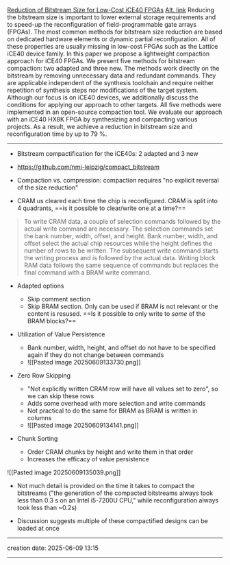 [Reduction of Bitstream Size for Low-Cost iCE40 FPGAs](https://ieeexplore.ieee.org/document/10035254)
[Alt. link](https://easychair.org/publications/preprint/TPpq/open)
Reducing the bitstream size is important to lower external storage requirements and to speed-up the reconfiguration of field-programmable gate arrays (FPGAs). The most common methods for bitstream size reduction are based on dedicated hardware elements or dynamic partial reconfiguration. All of these properties are usually missing in low-cost FPGAs such as the Lattice iCE40 device family. In this paper we propose a lightweight compaction approach for iCE40 FPGAs. We present five methods for bitstream compaction: two adapted and three new. The methods work directly on the bitstream by removing unnecessary data and redundant commands. They are applicable independent of the synthesis toolchain and require neither repetition of synthesis steps nor modifications of the target system. Although our focus is on iCE40 devices, we additionally discuss the conditions for applying our approach to other targets. All five methods were implemented in an open-source compaction tool. We evaluate our approach with an iCE40 HX8K FPGA by synthesizing and compacting various projects. As a result, we achieve a reduction in bitstream size and reconfiguration time by up to 79 %.
___
- Bitstream compactification for the iCE40s: 2 adapted and 3 new
- https://github.com/nmi-leipzig/compact_bitstream
- Compaction vs. compression: compaction requires "no explicit reversal of the size reduction"

- CRAM us cleared each time the chip is reconfigured. CRAM is split into 4 quadrants, ==is it possible to clear/write one at a time?==
> To write CRAM data, a couple of selection commands followed by the actual write command are necessary. The selection commands set the bank number, width, offset, and height. Bank number, width, and offset select the actual chip resources while the height defines the number of rows to be written. The subsequent write command starts the writing process and is followed by the actual data. Writing block RAM data follows the same sequence of commands but replaces the final command with a BRAM write command.

- Adapted options
	- Skip comment section 
	- Skip BRAM section. Only can be used if BRAM is not relevant or the content is resused. ==Is it possible to only write to *some* of the BRAM blocks?==

- Utilization of Value Persistence
	- Bank number, width, height, and offset do not have to be specified again if they do not change between commands
	- ![[Pasted image 20250609133730.png]]

- Zero Row Skipping
	- "Not explicitly written CRAM row will have all values set to zero", so we can skip these rows
	- Adds some overhead with more selection and write commands
	- Not practical to do the same for BRAM as BRAM is written in columns
	- ![[Pasted image 20250609134141.png]]

- Chunk Sorting
	- Order CRAM chunks by height and write them in that order
	- Increases the efficacy of value persistence

![[Pasted image 20250609135039.png]]
- Not much detail is provided on the time it takes to compact the bitstreams ("the generation of the compacted bitstreams always took less than 0.3 s on an Intel i5-7200U CPU," while reconfiguration always took less than ~0.2s)

- Discussion suggests multiple of these compactified designs can be loaded at once
---
creation date: 2025-06-09 13:15
___
